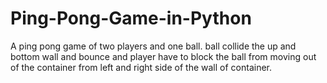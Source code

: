 # Ping-Pong-Game-in-Python
A ping pong game of two players and one ball. ball collide the up and bottom wall and bounce and player have to block the ball from moving out of the container from left and right side of the wall of container.
